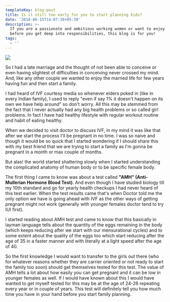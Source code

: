 ```yaml
---
templateKey: blog-post
title: Is it still too early for you to start planning kids?
date: '2018-06-15T14:07:38+05:30'
description: >-
  If you are a passionate and ambitious working women or want to enjoy life more
  before you get deep into responsibilities, this blog is for you!
tags:
  - ''
---
```

![](/img/women.jpg)

So I had a late marriage and the thought of not been able to conceive or even having slightest of difficulties in conceiving never crossed my mind. And, like any other couple we wanted to enjoy the married life for few years having fun and then start a family.

I had heard of IVF courtesy media so whenever elders poked in (like in every Indian family), I used to reply "even if say 1% it doesn't happen on its own we have help around" so don't worry. All this may be stemmed from the fact that I never actually had any big health problems or so called girl problems. In fact I have had healthy lifestyle with regular workout routine and habit of eating healthy.  

When we decided to visit doctor to discuss IVF, in my mind it was like that after we start the process I'll be pregnant in no time. I was so naive and though it would be so quick that I started wondering if I should share this with my best friend that we are trying to start a family as I'm gonna be pregnant in a month or max couple of months.

But alas! the world started shattering slowly when I started understanding the complicated anatomy of human body or to be specific female body.

The first thing I came to know was about a test called **"AMH" (Anti-Mullerian Hormone Blood Test)**. And even though I have studied biology till my 10th standard and go for yearly health checkups I had never heard of this test earlier. When the test results came that's when Doctor told me the only option we have is going ahead with IVF as the other ways of getting pregnant might not work (generally with younger females doctor tend to try IUI first).

I started reading about AMH test and came to know that this basically in layman language tells about the quantity of the eggs remaining in the body (which keeps reducing after we start with our mensurational cycles) and to some extent about the quality of the eggs too which start reducing after the age of 35 in a faster manner and with literally at a light speed after the age of 40.

So the first knowledge I would want to transfer to the girls out there (who for whatever reasons whether they are carrier oriented or not ready to start the family too soon) should get themselves tested for this test. The value of AMH tells a lot about how easily you can get pregnant and it can be low in younger females as well. If I would have known about this I would have wanted to get myself tested for this may be at the age of 24-26 repeating every year or in couple of years. This test will definitely tell you how much time you have in your hand before you start family planning.
